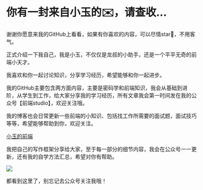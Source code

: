 # 你有一封来自小玉的✉️，请查收...

谢谢你愿意来我的GitHub上看看，如果有你喜欢的内容，可以尽情star🌟，不用客气。

正式介绍一下我自己，我是小玉，不仅仅是龙叔的小助手，还是一个平平无奇的前端小天才。

我喜欢和你一起讨论知识，分享学习经历，希望能够和你一起进步。

我的GitHub主要包含两方面内容，主要是密码学和前端知识，我会从基础到进阶，从学生到工作，给大家分享我的学习经历，所有文章我会第一时间发在我的公众号【前端studio】，欢迎关注哦。

我的博客也会日常更新一些前端的小知识、包括找工作所需要的面试题，面试技巧等等，希望能够帮助到你，欢迎关注。

[小玉的前端](https://blog.csdn.net/qq_33828738)

我把自己的写作框架分享给大家，至于每一部分的细节内容，我会在公众号一一更新，还有我的自学方法汇总，希望对你有帮助。

![](https://tva1.sinaimg.cn/large/00831rSTly1gd7l5e2uzfj30of1ml458.jpg)

都看到这里了，别忘记去公众号关注我哦！